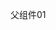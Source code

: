 父组件01
<script lang="ts" setup>
//组件通信父传子  
// 基本思想
// 1.父组件中給子组件绑定属性
// 2.子组件内部通过props选项接受
// setup语法糖下局部组件无需注册直接可以使用
import { ref } from 'vue'
const count =ref(100)
import SonCom from './son-com.vue'

// 定时器  让传过去的数据3秒后执行
setTimeout(() => {
    count.value = 200
},3000)
</script>


<template>
<div class="father">
    <h2>父组件App</h2>
    <!-- 绑定属性 -->
    <!-- count绑定的响应式数据需要用冒号 -->
    <SonCom  :count="count" message="father message" />
</div>
</template>

<!-- 下面是子组件 -->


<!-- 子组件01 -->
<script lang="ts" setup>
// defineprops用这个编译器宏函数接受数据
// 这里是吧父组件传过来的数据赋值給props
const props =defineProps({
 // 这里的message是接受父组件传过来的数据String是数据类型
    message: String, 
    count: Number
})
console.log(props);
</script>
<template>
    <div class="son">
        <h3>子组件son</h3>
    </div>
    <div>
        父组件传过来的数据-{{message}}-{{count}}
    </div>
</template>
<style lang="scss" scoped>

</style>



